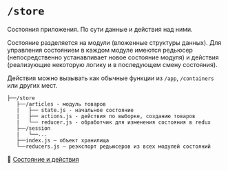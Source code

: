 # `/store`

Состояния приложения. По сути данные и действия над ними. 

Состояние разделяется на модули (вложенные структуры данных). Для управления состоянием в каждом модуле 
имеются редьюсер (непосредственно устанавливает новое состояние модуля) и действия (реализующие некоторую логику и в последующем смену состояния). 

Действия можно вызывать как обычные функции из `/app`, `/containers` или других мест.

```
├──/store
   ├──/articles - модуль товаров
   |   ├── state.js - начальное состояние
   |   ├── actions.js - действия по выборке, созданию товаров
   |   └── reducer.js - обработчик для изменения состояния в redux
   ├──/session 
   |   └──...
   ├──index.js — объект хранилища
   └──reducers.js — реэкспорт редьюсеров из всех модулей состояний
```

📖 [Состояние и действия](/docs/check/state.md)